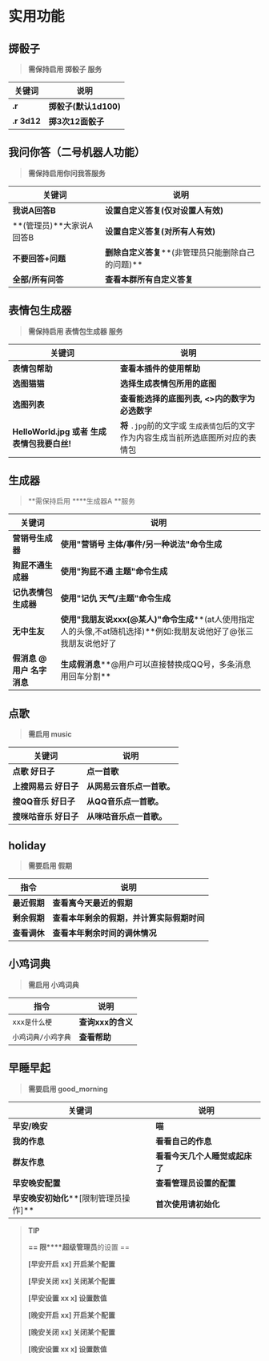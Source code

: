 # 实用功能

## 掷骰子

> **需保持启用 掷骰子 服务**

| **关键词**  | **说明**              |
| ----------------- | --------------------------- |
| **.r**      | **掷骰子(默认1d100)** |
| **.r 3d12** | **掷3次12面骰子**     |

## 我问你答（二号机器人功能）

> **需保持启用你问我答服务**

| **关键词**         | **说明**                                           |
| ------------------------ | -------------------------------------------------------- |
| **我说A回答B**     | **设置自定义答复(仅对设置人有效)**                 |
| **(管理员)**大家说A回答B | **设置自定义答复(对所有人有效)**                   |
| **不要回答+问题**  | **删除自定义答复****(非管理员只能删除自己的问题)** |
| **全部/所有问答**  | **查看本群所有自定义答复**                         |

## 表情包生成器

> **需保持启用 表情包生成器 服务**

| **关键词**                                  | **说明**                                                                               |
| ------------------------------------------------- | -------------------------------------------------------------------------------------------- |
| **表情包帮助**                              | **查看本插件的使用帮助**                                                               |
| **选图猫猫**                                | **选择生成表情包所用的底图**                                                           |
| **选图列表**                                | **查看能选择的底图列表, <>内的数字为必选数字**                                         |
| **HelloWorld.jpg 或者 生成表情包我要白丝!** | **将** `.jpg`前的文字或 `生成表情包`后的文字作为内容生成当前所选底图所对应的表情包 |

## 生成器

> **需保持启用 ****生成器A **服务

| **关键词**                 | **说明**                                                                                                           |
| -------------------------------- | ------------------------------------------------------------------------------------------------------------------------ |
| **营销号生成器**           | **使用"营销号 主体/事件/另一种说法"命令生成**                                                                      |
| **狗屁不通生成器**         | **使用"狗屁不通 主题"命令生成**                                                                                    |
| **记仇表情包生成器**       | **使用"记仇 天气/主题"命令生成**                                                                                   |
| **无中生友**               | **使用"我朋友说xxx(@某人)"命令生成****(at人使用指定人的头像,不at随机选择)**例如:我朋友说他好了@张三 我朋友说他好了 |
| **假消息 @用户 名字 消息** | **生成假消息****@用户可以直接替换成QQ号，多条消息用回车分割**                                                      |

## 点歌

> **需启用 music**

| **关键词**            | **说明**                   |
| --------------------------- | -------------------------------- |
| **点歌 好日子**       | **点一首歌**               |
| **上搜网易云 好日子** | **从网易云音乐点一首歌。** |
| **搜QQ音乐 好日子**   | **从QQ音乐点一首歌。**     |
| **搜咪咕音乐 好日子** | **从咪咕音乐点一首歌。**   |

## holiday

> **需要启用 假期**

| **指令**     | **说明**                                   |
| ------------------ | ------------------------------------------------ |
| **最近假期** | **查看离今天最近的假期**                   |
| **剩余假期** | **查看本年剩余的假期，并计算实际假期时间** |
| **查看调休** | **查看本年剩余时间的调休情况**             |

## 小鸡词典

> **需启用 小鸡词典**

| **指令**        | **说明**          |
| --------------------- | ----------------------- |
| `xxx是什么梗`       | **查询xxx的含义** |
| `小鸡词典/小鸡字典` | **查看帮助**      |

## 早睡早起

> **需要启用 good_morning**

| **关键词**                             | **说明**                       |
| -------------------------------------------- | ------------------------------------ |
| **早安/晚安**                          | **喵**                         |
| **我的作息**                           | **看看自己的作息**             |
| **群友作息**                           | **看看今天几个人睡觉或起床了** |
| **早安晚安配置**                       | **查看管理员设置的配置**       |
| **早安晚安初始化****[限制管理员操作]** | **首次使用请初始化**           |

> **TIP**
>
> **== 限****超级管理员**的设置 ==
> 
> **[早安开启 xx] 开启某个配置**
> 
> **[早安关闭 xx] 关闭某个配置**
> 
> **[早安设置 xx x] 设置数值**
> 
> **[晚安开启 xx] 开启某个配置**
> 
> **[晚安关闭 xx] 关闭某个配置**
> 
> **[晚安设置 xx x] 设置数值**
